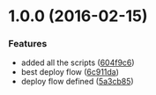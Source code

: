 <a name="1.0.0"></a>
# 1.0.0 (2016-02-15)


### Features

* added all the scripts ([604f9c6](https://github.com/edravis/logatim/commit/604f9c6))
* best deploy flow ([6c911da](https://github.com/edravis/logatim/commit/6c911da))
* deploy flow defined ([5a3cb85](https://github.com/edravis/logatim/commit/5a3cb85))



